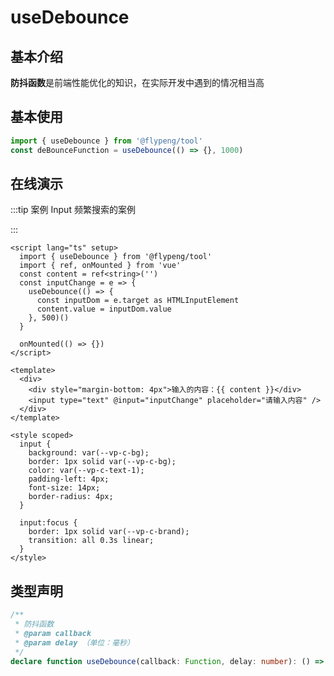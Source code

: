 # useDebounce

## 基本介绍

**防抖函数**是前端性能优化的知识，在实际开发中遇到的情况相当高

<script lang="ts" setup>
	import useDebounce from './index.vue'
</script>

## 基本使用

```ts
import { useDebounce } from '@flypeng/tool'
const deBounceFunction = useDebounce(() => {}, 1000)
```

## 在线演示

:::tip 案例
Input 频繁搜索的案例

<DemoContainer>
	<useDebounce />
</DemoContainer>
:::

```vue
<script lang="ts" setup>
  import { useDebounce } from '@flypeng/tool'
  import { ref, onMounted } from 'vue'
  const content = ref<string>('')
  const inputChange = e => {
    useDebounce(() => {
      const inputDom = e.target as HTMLInputElement
      content.value = inputDom.value
    }, 500)()
  }

  onMounted(() => {})
</script>

<template>
  <div>
    <div style="margin-bottom: 4px">输入的内容：{{ content }}</div>
    <input type="text" @input="inputChange" placeholder="请输入内容" />
  </div>
</template>

<style scoped>
  input {
    background: var(--vp-c-bg);
    border: 1px solid var(--vp-c-bg);
    color: var(--vp-c-text-1);
    padding-left: 4px;
    font-size: 14px;
    border-radius: 4px;
  }

  input:focus {
    border: 1px solid var(--vp-c-brand);
    transition: all 0.3s linear;
  }
</style>
```

## 类型声明

```ts
/**
 * 防抖函数
 * @param callback
 * @param delay （单位：毫秒）
 */
declare function useDebounce(callback: Function, delay: number): () => void
```
